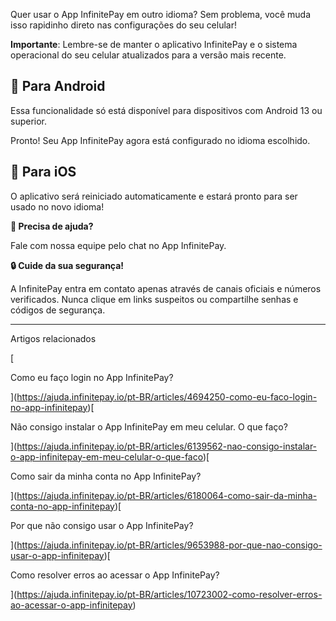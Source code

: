 Quer usar o App InfinitePay em outro idioma? Sem problema, você muda isso rapidinho direto nas configurações do seu celular!

**Importante**: Lembre-se de manter o aplicativo InfinitePay e o sistema operacional do seu celular atualizados para a versão mais recente.

## **📱 Para Android**

Essa funcionalidade só está disponível para dispositivos com Android 13 ou superior.

Pronto! Seu App InfinitePay agora está configurado no idioma escolhido.

## **📱 Para iOS**

O aplicativo será reiniciado automaticamente e estará pronto para ser usado no novo idioma!

**🔔 Precisa de ajuda?**

Fale com nossa equipe pelo chat no App InfinitePay.

**🔒 Cuide da sua segurança!**

A InfinitePay entra em contato apenas através de canais oficiais e números verificados. Nunca clique em links suspeitos ou compartilhe senhas e códigos de segurança.

___

Artigos relacionados

[

Como eu faço login no App InfinitePay?

](https://ajuda.infinitepay.io/pt-BR/articles/4694250-como-eu-faco-login-no-app-infinitepay)[

Não consigo instalar o App InfinitePay em meu celular. O que faço?

](https://ajuda.infinitepay.io/pt-BR/articles/6139562-nao-consigo-instalar-o-app-infinitepay-em-meu-celular-o-que-faco)[

Como sair da minha conta no App InfinitePay?

](https://ajuda.infinitepay.io/pt-BR/articles/6180064-como-sair-da-minha-conta-no-app-infinitepay)[

Por que não consigo usar o App InfinitePay?

](https://ajuda.infinitepay.io/pt-BR/articles/9653988-por-que-nao-consigo-usar-o-app-infinitepay)[

Como resolver erros ao acessar o App InfinitePay?

](https://ajuda.infinitepay.io/pt-BR/articles/10723002-como-resolver-erros-ao-acessar-o-app-infinitepay)